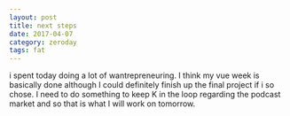 ```yaml
---
layout: post
title: next steps
date: 2017-04-07
category: zeroday
tags: fat
---
```


i spent today doing a lot of wantrepreneuring. I think my vue week is basically done although I could definitely finish up the final project if i so chose. I need to do something to keep K in the loop regarding the podcast market and so that is what I will work on tomorrow.
